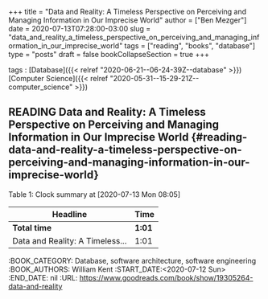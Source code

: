 +++
title = "Data and Reality: A Timeless Perspective on Perceiving and Managing Information in Our Imprecise World"
author = ["Ben Mezger"]
date = 2020-07-13T07:28:00-03:00
slug = "data_and_reality_a_timeless_perspective_on_perceiving_and_managing_information_in_our_imprecise_world"
tags = ["reading", "books", "database"]
type = "posts"
draft = false
bookCollapseSection = true
+++

tags
: [Database]({{< relref "2020-06-21--06-24-39Z--database" >}}) [Computer Science]({{< relref "2020-05-31--15-29-21Z--computer_science" >}})


## READING Data and Reality: A Timeless Perspective on Perceiving and Managing Information in Our Imprecise World {#reading-data-and-reality-a-timeless-perspective-on-perceiving-and-managing-information-in-our-imprecise-world}

<div class="table-caption">
  <span class="table-number">Table 1</span>:
  Clock summary at <span class="timestamp-wrapper"><span class="timestamp">[2020-07-13 Mon 08:05]</span></span>
</div>

| Headline                        | Time     |
|---------------------------------|----------|
| **Total time**                  | **1:01** |
| Data and Reality: A Timeless... | 1:01     |

:BOOK_CATEGORY: Database, software architecture, software engineering
:BOOK_AUTHORS: William Kent
:START_DATE:<span class="timestamp-wrapper"><span class="timestamp">&lt;2020-07-12 Sun&gt;</span></span>
:END_DATE: nil
:URL: <https://www.goodreads.com/book/show/19305264-data-and-reality>